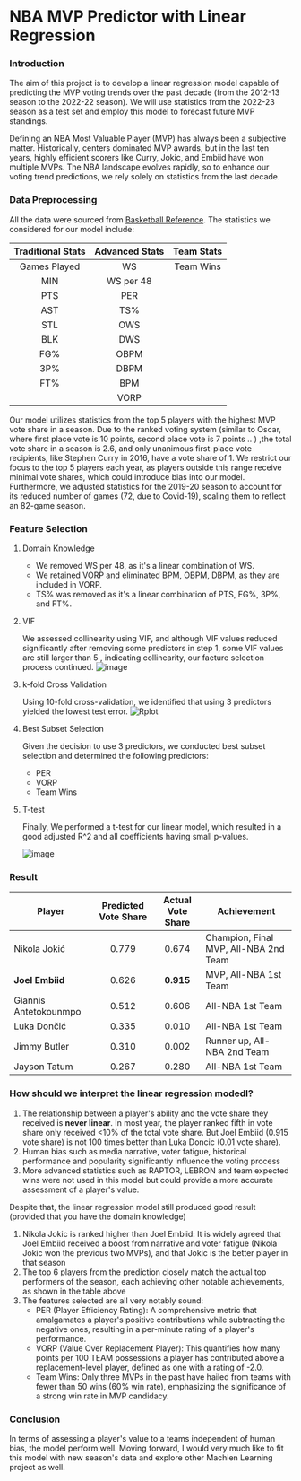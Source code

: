 # NBA MVP Predictor with Linear Regression
### Introduction
The aim of this project is to develop a linear regression model capable of predicting the MVP voting trends over the past decade (from the 2012-13 season to the 2022-22 season). We will use statistics from the 2022-23 season as a test set and employ this model to forecast future MVP standings.

Defining an NBA Most Valuable Player (MVP) has always been a subjective matter. Historically, centers dominated MVP awards, but in the last ten years, highly efficient scorers like Curry, Jokic, and Embiid have won multiple MVPs. The NBA landscape evolves rapidly, so to enhance our voting trend predictions, we rely solely on statistics from the last decade.

### Data Preprocessing 
All the data were sourced from [Basketball Reference](https://www.basketball-reference.com/). The statistics we considered for our model include:

| Traditional Stats  | Advanced Stats | Team Stats|
| :---: | :---: | :---: |
|Games Played | WS  | Team Wins|
| MIN  | WS per 48  |
| PTS  | PER  |
| AST  | TS%  |
| STL  | OWS  |
| BLK  | DWS  |
| FG%  | OBPM  |
| 3P%  | DBPM  |
| FT%  | BPM  |
|   | VORP |

Our model utilizes statistics from the top 5 players with the highest MVP vote share in a season. Due to the ranked voting system (similar to Oscar, where first place vote is 10 points, second place vote is 7 points .. ) ,the total vote share in a season is 2.6, and only unanimous first-place vote recipients, like Stephen Curry in 2016, have a vote share of 1. We restrict our focus to the top 5 players each year, as players outside this range receive minimal vote shares, which could introduce bias into our model. Furthermore, we adjusted statistics for the 2019-20 season to account for its reduced number of games (72, due to Covid-19), scaling them to reflect an 82-game season.


### Feature Selection
1. Domain Knowledge

   - We removed WS per 48, as it's a linear combination of WS.
   - We retained VORP and eliminated BPM, OBPM, DBPM, as they are included in VORP.
   - TS% was removed as it's a linear combination of PTS, FG%, 3P%, and FT%.
3. VIF
   
   We assessed collinearity using VIF, and although VIF values reduced significantly after removing some predictors in step 1, some VIF values are still larger than 5 , indicating collinearity, our faeture selection process continued.
   ![image](https://github.com/tanhl30/NBA-MVP-Predictor/assets/73421294/a583f77b-72de-43b4-a1ef-18907e8a7bd6)
   
4. k-fold Cross Validation
   
   Using 10-fold cross-validation, we identified that using 3 predictors yielded the lowest test error.
   ![Rplot](https://github.com/tanhl30/NBA-MVP-Predictor/assets/73421294/d680a408-d366-4e3e-8dfe-89380e0f1e72)

6. Best Subset Selection
   
   Given the decision to use 3 predictors, we conducted best subset selection and determined the following predictors:
   - PER
   - VORP
   - Team Wins
8. T-test
   
   Finally, We performed a t-test for our linear model, which resulted in a good adjusted R^2 and all coefficients having small p-values.
   
   ![image](https://github.com/tanhl30/NBA-MVP-Predictor/assets/73421294/afbdd8cd-b2fd-4a2c-ae0a-6f095f34c47b)


### Result

| Player  | Predicted Vote Share | Actual Vote Share| Achievement | 
| ------------- | :---: | :---: |------------- |
| Nikola Jokić | 0.779  | 0.674 | Champion, Final MVP, All-NBA 2nd Team  |  
| **Joel Embiid**  | 0.626  | **0.915** | MVP, All-NBA 1st Team  |
| Giannis Antetokounmpo  |0.512 | 0.606  | All-NBA 1st Team | 
| Luka Dončić | 0.335  | 0.010 | All-NBA 1st Team  |
| Jimmy Butler | 0.310 | 0.002 | Runner up, All-NBA 2nd Team | 
| Jayson Tatum | 0.267 | 0.280 |All-NBA 1st Team |

### How should we interpret the linear regression modedl?

1. The relationship between a player's ability and the vote share they received is **never linear**. In most year, the player ranked fifth in vote share only received <10% of the total vote share. But Joel Embiid (0.915 vote share) is not 100 times better than Luka Doncic (0.01 vote share).
2. Human bias such as media narrative, voter fatigue, historical performance and popularity significantly influence the voting process
3. More advanced statistics such as RAPTOR, LEBRON and team expected wins were not used in this model but could provide a more accurate assessment of a player's value.

Despite that, the linear regression model still produced good result (provided that you have the domain knowledge)

1. Nikola Jokic is ranked higher than Joel Embiid: It is widely agreed that Joel Embiid received a boost from narrative and voter fatigue (Nikola Jokic won the previous two MVPs), and that Jokic is the better player in that season
2. The top 6 players from the prediction closely match the actual top performers of the season, each achieving other notable achievements, as shown in the table above
3. The features selected are all very notably sound:
   - PER (Player Efficiency Rating): A comprehensive metric that amalgamates a player's positive contributions while subtracting the negative ones, resulting in a per-minute rating of a player's performance.
   - VORP (Value Over Replacement Player): This quantifies how many points per 100 TEAM possessions a player has contributed above a replacement-level player, defined as one with a rating of -2.0.
   - Team Wins: Only three MVPs in the past have hailed from teams with fewer than 50 wins (60% win rate), emphasizing the significance of a strong win rate in MVP candidacy.


### Conclusion
In terms of assessing a player's value to a teams independent of human bias, the model perform well.
Moving forward, I would very much like to fit this model with new season's data and explore other Machien Learning project as well.

